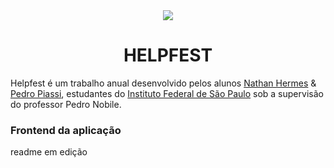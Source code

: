 <div align="center">
  <img src="https://github.com/NathanHGS/helpfest-frontend/blob/main/public/favicon.ico" />
  
  <h1>HELPFEST</h1>
</div>
  
Helpfest é um trabalho anual desenvolvido pelos alunos [Nathan Hermes](https://github.com/NathanHGS "Nathan Hermes") & [Pedro Piassi](https://github.com/PedroPiassi "Pedro Piassi"), estudantes do [Instituto Federal de São Paulo](https://scl.ifsp.edu.br "IFSP") sob a supervisão do professor Pedro Nobile.

### Frontend da aplicação

readme em edição
